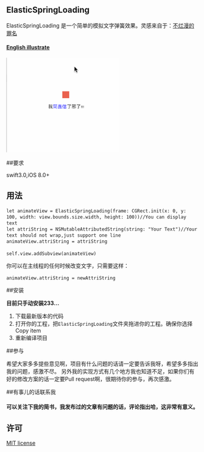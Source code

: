 ElasticSpringLoading
---

ElasticSpringLoading 是一个简单的模拟文字弹簧效果。灵感来自于：[不烂漫的罪名](http://m.zcool.com.cn/work/ZMTI1Nzk3MjA=.html)

#### [English illustrate](README.md)


![效果图](bounceBall.gif)


##要求

swift3.0,iOS 8.0+ 

## 用法

```
let animateView = ElasticSpringLoading(frame: CGRect.init(x: 0, y: 100, width: view.bounds.size.width, height: 100))//You can display text
let attriString = NSMutableAttributedString(string: "Your Text")//Your text should not wrap,just support one line
animateView.attriString = attriString

self.view.addSubview(animateView)

```

你可以在主线程的任何时候改变文字，只需要这样：

```
animateView.attriString = newAttriString

```

##安装

**目前只手动安装233...**

1. 下载最新版本的代码
2. 打开你的工程，把`ElasticSpringLoading`文件夹拖进你的工程。确保你选择Copy item
3. 重新编译项目


##参与

希望大家多多提些意见啊，项目有什么问题的话请一定要告诉我呀，希望多多指出我的问题，感激不尽。
另外我的实现方式有几个地方我也知道不足，如果你们有好的修改方案的话一定要Pull request啊，很期待你的参与，再次感激。

##有事儿的话联系我

#### 可以关注下我的简书，我发布过的文章有问题的话，评论指出哈，这非常有意义。

## 许可

[MIT license](LICENSE)








